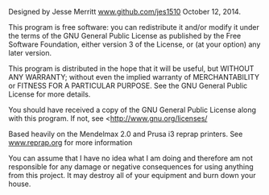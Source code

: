 Designed by Jesse Merritt www.github.com/jes1510 October 12, 2014.

This program is free software: you can redistribute it and/or modify it under the terms of the GNU General Public License as published by the Free Software Foundation, either version 3 of the License, or (at your option) any later version.

This program is distributed in the hope that it will be useful, but WITHOUT ANY WARRANTY; without even the implied warranty of MERCHANTABILITY or FITNESS FOR A PARTICULAR PURPOSE. See the GNU General Public License for more details.

You should have received a copy of the GNU General Public License along with this program. If not, see <http://www.gnu.org/licenses/

Based heavily on the Mendelmax 2.0 and Prusa i3 reprap printers.  See www.reprap.org for more information

You can assume that I have no idea what I am doing and therefore am not responsible for any damage or negative consequences for using anything from this project. It may destroy all of your equipment and burn down your house.


